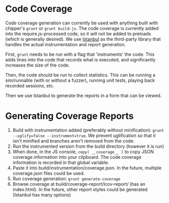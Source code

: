 
# Code Coverage

Code coverage generation can currently be used with anything built with chipper's ```grunt``` or ```grunt build-js```. The code coverage is currently added into the require.js-processed code, so it will not be added to preloads (which is generally desired). We use [Istanbul](https://github.com/gotwarlost/istanbul) as the third-party library that handles the actual instrumentation and report generation.

First, ```grunt``` needs to be run with a flag that 'instruments' the code. This adds lines into the code that records what is executed, and significantly increases the size of the code.

Then, the code should be run to collect statistics. This can be running a sim/runnable (with or without a fuzzer), running unit tests, playing back recorded sessions, etc.

Then we use Istanbul to generate the reports in a form that can be viewed. 

# Generating Coverage Reports

1. Build with instrumentation added (preferably without minification): ```grunt --uglify=false --instrument=true```. We prevent uglification so that it isn't minified and branches aren't removed from the code.
2. Run the instrumented version from the build directory (however it is run)
3. When done, in the JS console, ```copy( __coverage__ )``` to copy JSON coverage information into your clipboard. The code coverage information is recorded in that global variable.
4. Paste it into build/instrumentation/coverage.json. In the future, multiple coverage.json files could be used.
5. Run coverage generation: ```grunt generate-coverage```
6. Browse coverage at build/coverage-report/lcov-report/ (has an index.html). In the future, other report styles could be generated (Istanbul has many options)

